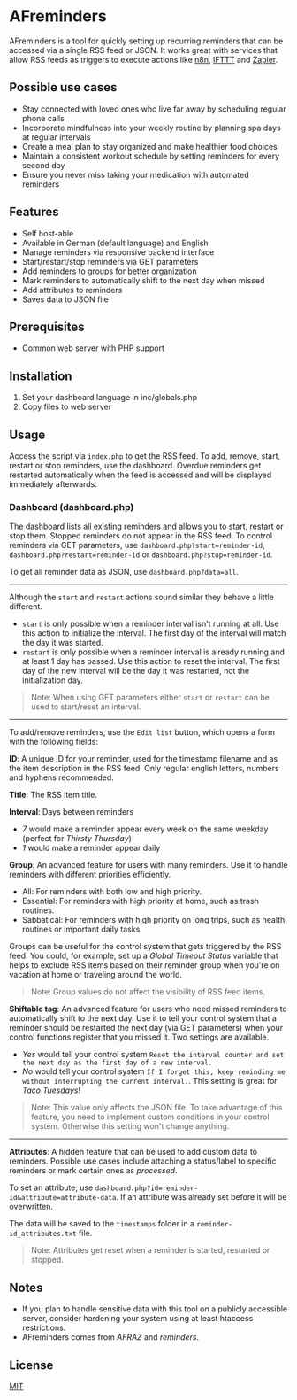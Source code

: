 # AFreminders

AFreminders is a tool for quickly setting up recurring reminders that can be accessed via a single RSS feed or JSON. It works great with services that allow RSS feeds as triggers to execute actions like [n8n](https://github.com/n8n-io/n8n), [IFTTT](https://ifttt.com/) and [Zapier](https://zapier.com/).

## Possible use cases

* Stay connected with loved ones who live far away by scheduling regular phone calls
* Incorporate mindfulness into your weekly routine by planning spa days at regular intervals
* Create a meal plan to stay organized and make healthier food choices
* Maintain a consistent workout schedule by setting reminders for every second day
* Ensure you never miss taking your medication with automated reminders

## Features

* Self host-able
* Available in German (default language) and English
* Manage reminders via responsive backend interface
* Start/restart/stop reminders via GET parameters
* Add reminders to groups for better organization
* Mark reminders to automatically shift to the next day when missed
* Add attributes to reminders
* Saves data to JSON file

## Prerequisites

* Common web server with PHP support

## Installation

1. Set your dashboard language in inc/globals.php
2. Copy files to web server

## Usage

Access the script via `index.php` to get the RSS feed. To add, remove, start, restart or stop reminders, use the dashboard. Overdue reminders get restarted automatically when the feed is accessed and will be displayed immediately afterwards.

### Dashboard (dashboard.php)

The dashboard lists all existing reminders and allows you to start, restart or stop them. Stopped reminders do not appear in the RSS feed. To control reminders via GET parameters, use `dashboard.php?start=reminder-id`, `dashboard.php?restart=reminder-id` or `dashboard.php?stop=reminder-id`.

To get all reminder data as JSON, use `dashboard.php?data=all`.

---

Although the `start` and `restart` actions sound similar they behave a little different.
* `start` is only possible when a reminder interval isn't running at all. Use this action to initialize the interval. The first day of the interval will match the day it was started.
* `restart` is only possible when a reminder interval is already running and at least 1 day has passed. Use this action to reset the interval. The first day of the new interval will be the day it was restarted, not the initialization day.

> Note: When using GET parameters either `start` or `restart` can be used to start/reset an interval.

---

To add/remove reminders, use the `Edit list` button, which opens a form with the following fields:

**ID**: A unique ID for your reminder, used for the timestamp filename and as the item description in the RSS feed. Only regular english letters, numbers and hyphens recommended.

**Title**: The RSS item title.

**Interval**: Days between reminders

* *7* would make a reminder appear every week on the same weekday (perfect for *Thirsty Thursday*)
* *1* would make a reminder appear daily

**Group**: An advanced feature for users with many reminders. Use it to handle reminders with different priorities efficiently.

* All: For reminders with both low and high priority.
* Essential: For reminders with high priority at home, such as trash routines.
* Sabbatical: For reminders with high priority on long trips, such as health routines or important daily tasks.

Groups can be useful for the control system that gets triggered by the RSS feed. You could, for example, set up a *Global Timeout Status* variable that helps to exclude RSS items based on their reminder group when you're on vacation at home or traveling around the world.

> Note: Group values do not affect the visibility of RSS feed items.

**Shiftable tag**: An advanced feature for users who need missed reminders to automatically shift to the next day. Use it to tell your control system that a reminder should be restarted the next day (via GET parameters) when your control functions register that you missed it. Two settings are available.

* *Yes* would tell your control system `Reset the interval counter and set the next day as the first day of a new interval.`
* *No* would tell your control system `If I forget this, keep reminding me without interrupting the current interval.`. This setting is great for *Taco Tuesdays*!

> Note: This value only affects the JSON file. To take advantage of this feature, you need to implement custom conditions in your control system. Otherwise this setting won't change anything.

---

**Attributes**: A hidden feature that can be used to add custom data to reminders. Possible use cases include attaching a status/label to specific reminders or mark certain ones as *processed*. 

To set an attribute, use `dashboard.php?id=reminder-id&attribute=attribute-data`. If an attribute was already set before it will be overwritten.

The data will be saved to the `timestamps` folder in a `reminder-id_attributes.txt` file.

> Note: Attributes get reset when a reminder is started, restarted or stopped.

## Notes

* If you plan to handle sensitive data with this tool on a publicly accessible server, consider hardening your system using at least htaccess restrictions.
* AFreminders comes from *AFRAZ* and *reminders*.

## License

[MIT](https://github.com/interactafraz/afreminders/blob/main/LICENSE.txt)